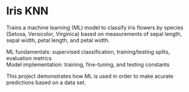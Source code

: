 # Iris KNN

Trains a machine learning (ML) model to classify iris flowers by species (Setosa, Versicolor, Virginica) based on measurements of sepal length, sepal width, petal length, and petal width.

ML fundamentals: supervised classification, training/testing splits, evaluation metrics                        
Model implementation: training, fine-tuning, and testing constants

This project demonstrates how ML is used in order to make acurate predictions based on a data set.
